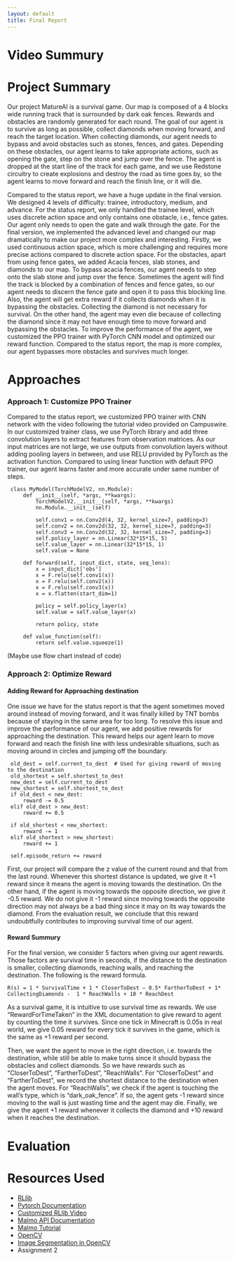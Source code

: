 ```yaml
---
layout: default
title: Final Report
---
```


# Video Summury


# Project Summary
Our project MatureAI is a survival game. Our map is composed of a 4 blocks wide running track that is surrounded by dark oak fences. Rewards and obstacles are randomly generated for each round. The goal of our agent is to survive as long as possible, collect diamonds when moving forward, and reach the target location. When collecting diamonds, our agent needs to bypass and avoid obstacles such as stones, fences, and gates. Depending on these obstacles, our agent learns to take appropriate actions, such as opening the gate, step on the stone and jump over the fence. The agent is dropped at the start line of the track for each game, and we use Redstone circuitry to create explosions and destroy the road as time goes by, so the agent learns to move forward and reach the finish line, or it will die.

Compared to the status report, we have a huge update in the final version. We designed 4 levels of difficulty: trainee, introductory, medium, and advance. For the status report, we only handled the trainee level, which uses discrete action space and only contains one obstacle, i.e., fence gates. Our agent only needs to open the gate and walk through the gate. For the final version, we implemented the advanced level and changed our map dramatically to make our project more complex and interesting. Firstly, we used continuous action space, which is more challenging and requires more precise actions compared to discrete action space. For the obstacles, apart from using fence gates, we added Acacia fences, slab stones, and diamonds to our map. To bypass acacia fences, our agent needs to step onto the slab stone and jump over the fence. Sometimes the agent will find the track is blocked by a combination of fences and fence gates, so our agent needs to discern the fence gate and open it to pass this blocking line. Also, the agent will get extra reward if it collects diamonds when it is bypassing the obstacles. Collecting the diamond is not necessary for survival. On the other hand, the agent may even die because of collecting the diamond since it may not have enough time to move forward and bypassing the obstacles. To improve the performance of the agent, we customized the PPO trainer with PyTorch CNN model and optimized our reward function. Compared to the status report, the map is more complex, our agent bypasses more obstacles and survives much longer.


# Approaches

### Approach 1: Customize PPO Trainer
Compared to the status report, we customized PPO trainer with CNN network with the video following the tutorial video provided on Campuswire. In our customized trainer class, we use PyTorch library and add three convolution layers to extract features from observation matrices. As our input matrices are not large, we use outputs from convolution layers without adding pooling layers in between, and use RELU provided by PyTorch as the activation function. Compared to using linear function with default PPO trainer, our agent learns faster and more accurate under same number of steps. 

```
 class MyModel(TorchModelV2, nn.Module):
     def __init__(self, *args, **kwargs):
         TorchModelV2.__init__(self, *args, **kwargs)
         nn.Module.__init__(self)

         self.conv1 = nn.Conv2d(4, 32, kernel_size=7, padding=3)
         self.conv2 = nn.Conv2d(32, 32, kernel_size=7, padding=3)
         self.conv3 = nn.Conv2d(32, 32, kernel_size=7, padding=3)
         self.policy_layer = nn.Linear(32*15*15, 5)
         self.value_layer = nn.Linear(32*15*15, 1)
         self.value = None

     def forward(self, input_dict, state, seq_lens):
         x = input_dict['obs']
         x = F.relu(self.conv1(x))
         x = F.relu(self.conv2(x))
         x = F.relu(self.conv3(x))
         x = x.flatten(start_dim=1)

         policy = self.policy_layer(x)
         self.value = self.value_layer(x)

         return policy, state

     def value_function(self):
         return self.value.squeeze(1)
```

(Maybe use flow chart instead of code)

### Approach 2: Optimize Reward 

#### Adding Reward for Approaching destination

One issue we have for the status report is that the agent sometimes moved around instead of moving forward, and it was finally killed by TNT bombs because of staying in the same area for too long. To resolve this issue and improve the performance of our agent, we add positive rewards for approaching the destination. This reward helps our agent learn to move forward and reach the finish line with less undesirable situations, such as moving around in circles and jumping off the boundary. 

```
 old_dest = self.current_to_dest  # Used for giving reward of moving to the destination
 old_shortest = self.shortest_to_dest
 new_dest = self.current_to_dest
 new_shortest = self.shortest_to_dest
 if old_dest < new_dest:
     reward -= 0.5
 elif old_dest > new_dest:
     reward += 0.5

 if old_shortest < new_shortest:
     reward -= 1
 elif old_shortest > new_shortest:
     reward += 1

 self.episode_return += reward
```

First, our project will compare the z value of the current round and that from the last round. Whenever this shortest distance is updated, we give it +1 reward since it means the agent is moving towards the destination. On the other hand, if the agent is moving towards the opposite direction, we give it -0.5 reward. We do not give it -1 reward since moving towards the opposite direction may not always be a bad thing since it may on its way towards the diamond. From the evaluation result, we conclude that this reward undoubtfully contributes to improving survival time of our agent. 

#### Reward Summury
For the final version, we consider 5 factors when giving our agent rewards. Those factors are survival time in seconds, if the distance to the destination is smaller, collecting diamonds, reaching walls, and reaching the destination. The following is the reward formula. 

    R(s) = 1 * SurvivalTime + 1 * CloserToDest – 0.5* FartherToDest + 1* CollectingDiamonds -  1 * ReachWalls + 10 * ReachDest

As a survival game, it is intuitive to use survival time as rewards. We use “RewardForTimeTaken” in the XML documentation to give reward to agent by counting the time it survives. Since one tick in Minecraft is 0.05s in real world, we give 0.05 reward for every tick it survives in the game, which is the same as +1 reward per second.

Then, we want the agent to move in the right direction, i.e. towards the destination, while still be able to make turns since it should bypass the obstacles and collect diamonds. So we have rewards such as “CloserToDest”, “FartherToDest”, “ReachWalls”. For “CloserToDest” and “FartherToDest”, we record the shortest distance to the destination when the agent moves. For “ReachWalls”, we check if the agent is touching the wall’s type, which is “dark_oak_fence”. If so, the agent gets -1 reward since moving to the wall is just wasting time and the agent may die. Finally, we give the agent +1 reward whenever it collects the diamond and +10 reward when it reaches the destination.



# Evaluation


# Resources Used
- [RLlib](https://docs.ray.io/en/master/rllib-training.html)
- [Pytorch Documentation](https://pytorch.org/docs/stable/index.html)
- [Customized RLlib Video](https://youtu.be/nMzoYNHgLpY)
- [Malmo API Documentation](https://microsoft.github.io/malmo/0.30.0/Documentation/index.html)
- [Malmo Tutorial](http://microsoft.github.io/malmo/0.30.0/Python_Examples/Tutorial.pdf)
- [OpenCV](https://opencv.org/)
- [Image Segmentation in OpenCV](https://realpython.com/python-opencv-color-spaces/)
- Assignment 2
